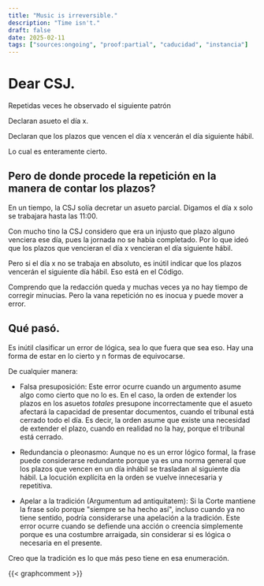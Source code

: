 ```yaml
---
title: "Music is irreversible."
description: "Time isn't."
draft: false
date: 2025-02-11
tags: ["sources:ongoing", "proof:partial", "caducidad", "instancia"]
---
```


# Dear CSJ.

Repetidas veces he observado el siguiente patrón

Declaran asueto el día x.

Declaran que los plazos que vencen el día x vencerán el día siguiente hábil.

Lo cual es enteramente cierto.

## Pero de donde procede la repetición en la manera de contar los plazos?

En un tiempo, la CSJ solía decretar un asueto parcial. Digamos el día x solo se trabajara hasta las 11:00.

Con mucho tino la CSJ considero que era un injusto que plazo alguno venciera ese día, pues la jornada no se había completado. Por lo que ideó que los plazos que vencieran el día x vencieran el día siguiente hábil.

Pero si el día x no se trabaja en absoluto, es inútil indicar que los plazos vencerán el siguiente día hábil. Eso está en el Código. 

Comprendo que la redacción queda y muchas veces ya no hay tiempo de corregir minucias. Pero la vana repetición no es inocua y puede mover a error.

## Qué pasó.

Es inútil clasificar un error de lógica, sea lo que fuera que sea eso. Hay una forma de estar en lo cierto y n formas de equivocarse.

De cualquier manera:

*   Falsa presuposición: Este error ocurre cuando un argumento asume algo como cierto que no lo es. En el caso, la orden de extender los plazos en los asuetos *totales* presupone incorrectamente que el asueto afectará la capacidad de presentar documentos, cuando el tribunal está cerrado todo el día. Es decir, la orden asume que existe una necesidad de extender el plazo, cuando en realidad no la hay, porque el tribunal está cerrado.

*   Redundancia o pleonasmo: Aunque no es un error lógico formal, la frase puede considerarse redundante porque ya es una norma general que los plazos que vencen en un día inhábil se trasladan al siguiente día hábil. La locución explícita en la orden se vuelve innecesaria y repetitiva.

*   Apelar a la tradición (Argumentum ad antiquitatem): Si la Corte mantiene la frase solo porque "siempre se ha hecho así", incluso cuando ya no tiene sentido, podría considerarse una apelación a la tradición. Este error ocurre cuando se defiende una acción o creencia simplemente porque es una costumbre arraigada, sin considerar si es lógica o necesaria en el presente.

Creo que la tradición es lo que más peso tiene en esa enumeración.

{{< graphcomment >}}
